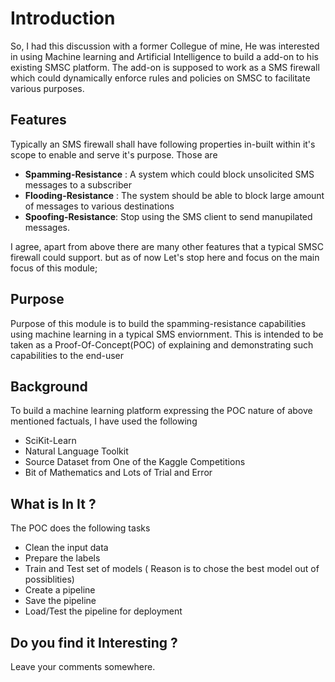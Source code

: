 # Introduction
So, I had this discussion with a former Collegue of mine, He was interested in using Machine learning and Artificial Intelligence to build a add-on to his existing SMSC platform. The add-on is supposed to work as a SMS firewall which could dynamically enforce rules and policies on SMSC to facilitate various purposes. 

## Features
Typically an SMS firewall shall have following properties in-built within it's scope to enable and serve it's purpose. Those are 
- **Spamming-Resistance** : A system which could block unsolicited SMS messages to a subscriber
- **Flooding-Resistance** : The system should be able to block large amount of messages to various destinations 
- **Spoofing-Resistance**:  Stop using the SMS client to send manupilated messages. 

I agree, apart from above there are many other features that a typical SMSC firewall could support. but as of now Let's stop here and focus on the main focus of this module; 

## Purpose
Purpose of this module is to build the spamming-resistance capabilities using machine learning in a typical SMS enviornment. This is intended to be taken as a Proof-Of-Concept(POC) of explaining and demonstrating such capabilities to the end-user

## Background
To build a machine learning platform expressing the POC nature of above mentioned factuals, I have used the following
- SciKit-Learn
- Natural Language Toolkit
- Source Dataset from One of the Kaggle Competitions
- Bit of Mathematics and Lots of Trial and Error

## What is In It ?
The POC does the following tasks 
- Clean the input data 
- Prepare the labels
- Train and Test set of models ( Reason is to chose the best model out of possiblities) 
- Create a pipeline
- Save the pipeline
- Load/Test the pipeline for deployment

## Do you find it Interesting ?
Leave your comments somewhere.
